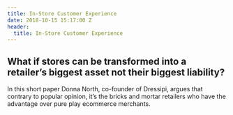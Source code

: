 ```yaml
---
title: In-Store Customer Experience
date: 2018-10-15 15:17:00 Z
header:
  title: In-Store Customer Experience
---
```


## What if stores can be transformed into a retailer’s biggest asset not their biggest liability?

In this short paper Donna North, co-founder of Dressipi, argues that contrary to popular opinion, it’s the bricks and mortar retailers who have the advantage over pure play ecommerce merchants.